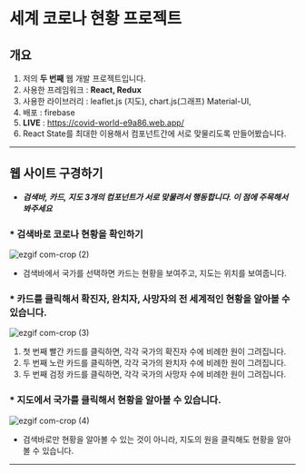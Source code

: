 # 세계 코로나 현황 프로젝트

## 개요

1. 저의 **두 번째** 웹 개발 프로젝트입니다.
2. 사용한 프레임워크 : **React, Redux**
3. 사용한 라이브러리 : leaflet.js (지도), chart.js(그래프) Material-UI,
4. 배포 : firebase
5. **LIVE** : https://covid-world-e9a86.web.app/
6. React State를 최대한 이용해서 컴포넌트간에 서로 맞물리도록 만들어봤습니다.

---

## 웹 사이트 구경하기

- **_검색바, 카드, 지도 3개의 컴포넌트가 서로 맞물려서 행동합니다. 이 점에 주목해서 봐주세요_**

### \* 검색바로 코로나 현황을 확인하기

![ezgif com-crop (2)](https://user-images.githubusercontent.com/30207544/94401998-6542af00-01a6-11eb-8550-bc781e021104.gif)

- 검색바에서 국가를 선택하면 카드는 현황을 보여주고, 지도는 위치를 보여줍니다.

### \* 카드를 클릭해서 확진자, 완치자, 사망자의 전 세계적인 현황을 알아볼 수 있습니다.

![ezgif com-crop (3)](https://user-images.githubusercontent.com/30207544/94402141-99b66b00-01a6-11eb-93ff-653c974b7e30.gif)

1. 첫 번째 빨간 카드를 클릭하면, 각각 국가의 확진자 수에 비례한 원이 그려집니다.
2. 두 번째 노란 카드를 클릭하면, 각각 국가의 완치자 수에 비례한 원이 그려집니다.
3. 두 번째 검정 카드를 클릭하면, 각각 국가의 사망자 수에 비례한 원이 그려집니다.

### \* 지도에서 국가를 클릭해서 현황을 알아볼 수 있습니다.

![ezgif com-crop (4)](https://user-images.githubusercontent.com/30207544/94402187-a89d1d80-01a6-11eb-831f-dfd762ec5e09.gif)

- 검색바로만 현황을 알아볼 수 있는 것이 아니라, 지도의 원을 클릭해도 현황을 알아볼 수 있습니다.

---
